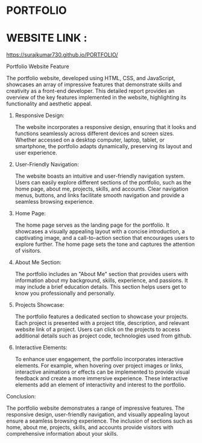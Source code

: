 # PORTFOLIO

# WEBSITE LINK :
https://surajkumar730.github.io/PORTFOLIO/

Portfolio Website Feature 

The portfolio website, developed using HTML, CSS, and JavaScript, showcases an array of impressive features that demonstrate  skills and creativity as a front-end developer. This detailed report provides an overview of the key features implemented in the website, highlighting its functionality and aesthetic appeal.

1. Responsive Design:
   
   The website incorporates a responsive design, ensuring that it looks and functions seamlessly across different devices and screen sizes.
   Whether accessed on a desktop computer, laptop, tablet, or smartphone, the portfolio adapts dynamically, preserving its layout and user experience.

2. User-Friendly Navigation:

   The website boasts an intuitive and user-friendly navigation system. Users can easily explore different sections  of the portfolio, such 
   as the home page, about me, projects, skills, and accounts. Clear navigation menus, buttons,  and links facilitate smooth navigation and 
   provide a seamless browsing experience.

3. Home Page:

   The home page serves as the landing page for the portfolio. It showcases a visually appealing layout with a concise introduction, 
   a captivating image, and a call-to-action section that encourages users to explore further. The home page sets the tone and captures 
   the attention of visitors.

4. About Me Section:

   The portfolio includes an "About Me" section that provides users with information about my background, skills, experience, and passions.
   It may include a brief education details. This section helps users get to know you professionally and personally.

5. Projects Showcase:

   The portfolio features a dedicated section to showcase your projects. Each project is presented with a project title,
   description, and relevant website link of a project. Users can click on the projects to access additional details such as 
   project code, technologies used from github. 

6. Interactive Elements:

   To enhance user engagement, the portfolio incorporates interactive elements. For example, when hovering over project images or links,
   interactive animations or effects can be implemented to provide visual feedback and create a more immersive experience. 
   These interactive elements add an element of interactivity and interest to the portfolio.


Conclusion:

The portfolio website demonstrates a range of impressive features. The responsive design, user-friendly navigation, and visually appealing layout ensure a seamless browsing experience. The inclusion of sections such as home, about me, projects, skills, and accounts provide visitors with comprehensive information about your skills. 






